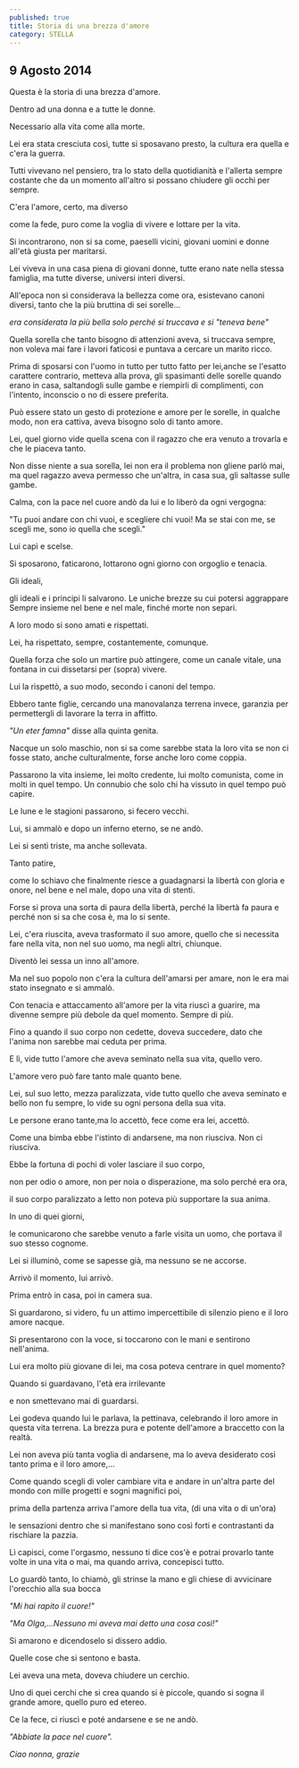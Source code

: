 ```yaml
---
published: true
title: Storia di una brezza d'amore
category: STELLA
---
```

## 9 Agosto 2014

Questa è la storia di una brezza d'amore.

Dentro ad una donna e a tutte le donne.

Necessario alla vita come alla morte.

Lei era stata cresciuta così, tutte si sposavano presto, la cultura era quella e c'era la guerra.

Tutti vivevano nel pensiero, tra lo stato della quotidianità e l'allerta sempre costante che da un momento all'altro si possano chiudere gli occhi per sempre.

C'era l'amore, certo, ma diverso

come la fede, puro come la voglia di vivere e lottare per la vita.

Si incontrarono, non si sa come, paeselli vicini, giovani uomini e donne all'età giusta per maritarsi. 

Lei viveva in una casa piena di giovani donne, tutte erano nate nella stessa famiglia, ma tutte diverse, universi interi diversi.

All'epoca non si considerava la bellezza come ora, esistevano canoni diversi, tanto che la più bruttina di sei sorelle...

_era considerata la più bella solo perché si truccava e si "teneva bene"_

Quella sorella che tanto bisogno di attenzioni aveva, si truccava sempre, non voleva mai fare i lavori faticosi e puntava a cercare un marito ricco. 

Prima di sposarsi con l'uomo in tutto per tutto fatto per lei,anche se l'esatto carattere contrario, metteva alla prova, gli spasimanti delle sorelle quando erano in casa, saltandogli sulle gambe e riempirli di complimenti, con l'intento, inconscio o no di essere preferita.

Può essere stato un gesto di protezione e amore per le sorelle, in qualche modo, non era cattiva, aveva bisogno solo di tanto amore.

Lei, quel giorno vide quella scena con il ragazzo che era venuto a trovarla e che le piaceva tanto.

Non disse niente a sua sorella, lei non era il problema non gliene parlò mai, ma quel ragazzo aveva permesso che un'altra, in casa sua, gli saltasse sulle gambe.

Calma, con la pace nel cuore andò da lui e lo liberò da ogni vergogna:

"Tu puoi andare con chi vuoi, e scegliere chi vuoi! Ma se stai con me, se scegli me, sono io quella che scegli."

Lui capì e scelse. 

Si sposarono, faticarono, lottarono ogni giorno con orgoglio e tenacia. 

Gli ideali,

gli ideali e i principi li salvarono. Le uniche brezze su cui potersi aggrappare
Sempre insieme nel bene e nel male, finché morte non separi.

A loro modo si sono amati e rispettati.

Lei, ha rispettato, sempre, costantemente, comunque. 

Quella forza che solo un martire può attingere, come un canale vitale, una fontana in cui dissetarsi per (sopra) vivere. 

Lui la rispettò, a suo modo, secondo i canoni del tempo.

Ebbero tante figlie, cercando una manovalanza terrena invece, garanzia per permettergli di lavorare la terra in affitto.

_"Un eter famna"_  disse alla quinta genita.

Nacque un solo maschio, non si sa come sarebbe stata la loro vita se non ci fosse stato, anche culturalmente, forse anche loro come coppia.

Passarono la vita insieme, lei molto credente, lui molto comunista, come in molti in quel tempo. Un connubio che solo chi ha vissuto in quel tempo può capire. 

Le lune e le stagioni passarono, si fecero vecchi.

Lui, si ammalò e dopo un inferno eterno,
se ne andò.

Lei si sentì triste, ma anche sollevata.

Tanto patire,

come lo schiavo che finalmente riesce a guadagnarsi la libertà con gloria e onore, nel bene e nel male, dopo una vita di stenti. 

Forse si prova una sorta di paura della libertà, perché la libertà fa paura e perché non si sa che cosa è, ma lo si sente.

Lei, c'era riuscita, aveva trasformato il suo amore, quello che si necessita fare nella vita, non nel suo uomo, ma negli altri, chiunque. 

Diventò lei sessa un inno all'amore.

Ma nel suo popolo non c'era la cultura dell'amarsi per amare, non le era mai stato insegnato e si ammalò.

Con tenacia e attaccamento all'amore per la vita riuscì a guarire, ma divenne sempre più debole da quel momento. Sempre di più.

Fino a quando il suo corpo non cedette, doveva succedere, dato che l'anima non sarebbe mai ceduta per prima. 

E lì, vide tutto l'amore che aveva seminato nella sua vita, quello vero.

L'amore vero può fare tanto male quanto bene.

Lei, sul suo letto, mezza paralizzata, vide tutto quello che aveva seminato e bello non fu sempre,
lo vide su ogni persona della sua vita.

Le persone erano tante,ma lo accettò, fece come era lei, accettò. 

Come una bimba ebbe l'istinto di andarsene, ma non riusciva. Non ci riusciva. 

Ebbe la fortuna di pochi di voler lasciare il suo corpo,

non per odio o amore, non per noia o disperazione, ma solo perché era ora,

il suo corpo paralizzato a letto non poteva più supportare la sua anima.

In uno di quei giorni,

le comunicarono che sarebbe venuto a farle visita un uomo, che portava il suo stesso cognome.

Lei si illuminò, come se sapesse già, ma nessuno se ne accorse.

Arrivò il momento, lui arrivò. 

Prima entrò in casa, poi in camera sua.

Si guardarono, si videro, fu un attimo impercettibile di silenzio pieno 
e il loro amore nacque. 

Si presentarono con la voce, si toccarono con le mani e sentirono nell'anima.

Lui era molto più giovane di lei, ma cosa poteva centrare in quel momento? 

Quando si guardavano, l'età era irrilevante 

e non smettevano mai di guardarsi.

Lei godeva quando lui le parlava, la pettinava, celebrando il loro amore in questa vita terrena. 
La brezza pura e potente dell'amore a braccetto con la realtà.

Lei non aveva più tanta voglia di andarsene, ma lo aveva desiderato così tanto prima e il loro amore,...

Come quando scegli di voler cambiare vita e andare in un'altra parte del mondo con mille progetti e sogni magnifici poi, 

prima della partenza arriva l'amore della tua vita, (di una vita o di un'ora)

le sensazioni dentro che si manifestano sono così forti e contrastanti da rischiare la pazzia.

Lì capisci, come l'orgasmo, nessuno ti dice cos'è e potrai provarlo tante volte in una vita o mai, ma quando arriva, concepisci tutto.

Lo guardò tanto, lo chiamò, gli strinse la mano e gli chiese di avvicinare l'orecchio alla sua bocca 

_"Mi hai rapito il cuore!"_

_"Ma Olga,...Nessuno mi aveva mai detto una cosa così!"_

Si amarono e dicendoselo si dissero addio.

Quelle cose che si sentono e basta.

Lei aveva una meta, doveva chiudere un cerchio.

Uno di quei cerchi che si crea quando si è piccole, quando si sogna il grande amore, quello puro ed etereo.

Ce la fece, ci riuscì e poté andarsene e se ne andò.

_"Abbiate la pace nel cuore"._

_Ciao nonna, grazie_

